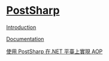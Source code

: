 # [PostSharp](https://www.postsharp.net/)

[Introduction](https://doc.postsharp.net/introduction)

[Documentation](https://www.postsharp.net/documentation)

[使用 PostSharp 在.NET 平臺上實現 AOP](https://www.twblogs.net/a/5b827aa92b717766a1e87356)
